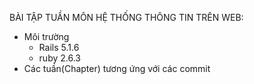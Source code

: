 BÀI TẬP TUẦN MÔN HỆ THỐNG THÔNG TIN TRÊN WEB:
- Môi trường
  + Rails 5.1.6
  + ruby 2.6.3
- Các tuần(Chapter) tương ứng với các commit
